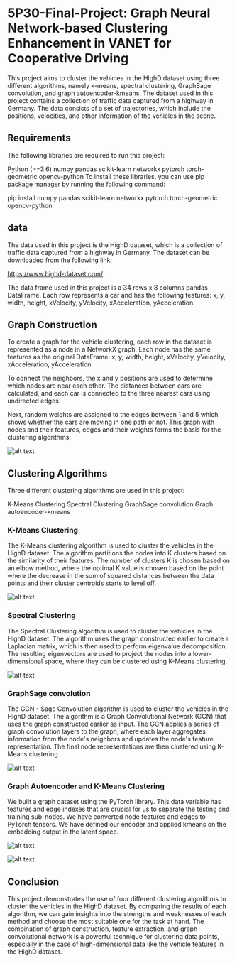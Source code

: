 # 5P30-Final-Project: Graph Neural Network-based Clustering Enhancement in VANET for Cooperative Driving
This project aims to cluster the vehicles in the HighD dataset using three different algorithms, namely k-means, spectral clustering, GraphSage convolution, and graph autoencoder-kmeans. The dataset used in this project contains a collection of traffic data captured from a highway in Germany. The data consists of a set of trajectories, which include the positions, velocities, and other information of the vehicles in the scene.
## Requirements
The following libraries are required to run this project:

Python (>=3.6)
numpy
pandas
scikit-learn
networkx
pytorch
torch-geometric
opencv-python
To install these libraries, you can use pip package manager by running the following command:

pip install numpy pandas scikit-learn networkx pytorch torch-geometric opencv-python

## data
The data used in this project is the HighD dataset, which is a collection of traffic data captured from a highway in Germany. The dataset can be downloaded from the following link:

https://www.highd-dataset.com/

The data frame used in this project is a 34 rows x 8 columns pandas DataFrame. Each row represents a car and has the following features: x, y, width, height, xVelocity, yVelocity, xAcceleration, yAcceleration.

## Graph Construction
To create a graph for the vehicle clustering, each row in the dataset is represented as a node in a NetworkX graph. Each node has the same features as the original DataFrame: x, y, width, height, xVelocity, yVelocity, xAcceleration, yAcceleration.

To connect the neighbors, the x and y positions are used to determine which nodes are near each other. The distances between cars are calculated, and each car is connected to the three nearest cars using undirected edges.

Next, random weights are assigned to the edges between 1 and 5 which shows whether the cars are moving in one path or not. This graph with nodes and their features, edges and their weights forms the basis for the clustering algorithms.

![alt text](https://github.com/nazaninmehregan/5P30-Final-Project/blob/master/Graphs/graph_construction.png)

## Clustering Algorithms
Three different clustering algorithms are used in this project:

K-Means Clustering
Spectral Clustering
GraphSage convolution
Graph autoencoder-kmeans
### K-Means Clustering
The K-Means clustering algorithm is used to cluster the vehicles in the HighD dataset. The algorithm partitions the nodes into K clusters based on the similarity of their features. The number of clusters K is chosen based on an elbow method, where the optimal K value is chosen based on the point where the decrease in the sum of squared distances between the data points and their cluster centroids starts to level off.

![alt text](https://github.com/nazaninmehregan/5P30-Final-Project/blob/master/Graphs/kmeans_output.png)

### Spectral Clustering
The Spectral Clustering algorithm is used to cluster the vehicles in the HighD dataset. The algorithm uses the graph constructed earlier to create a Laplacian matrix, which is then used to perform eigenvalue decomposition. The resulting eigenvectors are used to project the nodes into a lower-dimensional space, where they can be clustered using K-Means clustering.

![alt text](https://github.com/nazaninmehregan/5P30-Final-Project/blob/master/Graphs/spectral_output.png)

### GraphSage convolution
The GCN - Sage Convolution algorithm is used to cluster the vehicles in the HighD dataset. The algorithm is a Graph Convolutional Network (GCN) that uses the graph constructed earlier as input. The GCN applies a series of graph convolution layers to the graph, where each layer aggregates information from the node's neighbors and updates the node's feature representation. The final node representations are then clustered using K-Means clustering.

![alt text](https://github.com/nazaninmehregan/5P30-Final-Project/blob/master/Graphs/graphsage_output.png)


### Graph Autoencoder and K-Means Clustering
We built a graph dataset using the PyTorch library. This data variable has features and edge indexes that are crucial for us to separate the testing and training sub-nodes. We have converted node features and edges to PyTorch tensors. We have defined our encoder and applied kmeans on the embedding output in the latent space.

![alt text](https://github.com/nazaninmehregan/5P30-Final-Project/blob/master/Graphs/GAE&kmeans_output1.png)

![alt text](https://github.com/nazaninmehregan/5P30-Final-Project/blob/master/Graphs/GAE&kmeans_output.png)

## Conclusion
This project demonstrates the use of four different clustering algorithms to cluster the vehicles in the HighD dataset. By comparing the results of each algorithm, we can gain insights into the strengths and weaknesses of each method and choose the most suitable one for the task at hand. The combination of graph construction, feature extraction, and graph convolutional network is a powerful technique for clustering data points, especially in the case of high-dimensional data like the vehicle features in the HighD dataset.

